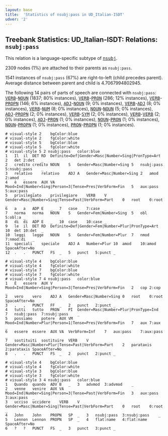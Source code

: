 ```yaml
---
layout: base
title:  'Statistics of nsubj:pass in UD_Italian-ISDT'
udver: '2'
---
```


## Treebank Statistics: UD_Italian-ISDT: Relations: `nsubj:pass`

This relation is a language-specific subtype of <tt><a href="it_isdt-dep-nsubj.html">nsubj</a></tt>.

2309 nodes (1%) are attached to their parents as `nsubj:pass`.

1541 instances of `nsubj:pass` (67%) are right-to-left (child precedes parent).
Average distance between parent and child is 4.7067994802945.

The following 14 pairs of parts of speech are connected with `nsubj:pass`: <tt><a href="it_isdt-pos-VERB.html">VERB</a></tt>-<tt><a href="it_isdt-pos-NOUN.html">NOUN</a></tt> (1837; 80% instances), <tt><a href="it_isdt-pos-VERB.html">VERB</a></tt>-<tt><a href="it_isdt-pos-PRON.html">PRON</a></tt> (286; 12% instances), <tt><a href="it_isdt-pos-VERB.html">VERB</a></tt>-<tt><a href="it_isdt-pos-PROPN.html">PROPN</a></tt> (146; 6% instances), <tt><a href="it_isdt-pos-ADJ.html">ADJ</a></tt>-<tt><a href="it_isdt-pos-NOUN.html">NOUN</a></tt> (9; 0% instances), <tt><a href="it_isdt-pos-VERB.html">VERB</a></tt>-<tt><a href="it_isdt-pos-ADJ.html">ADJ</a></tt> (8; 0% instances), <tt><a href="it_isdt-pos-VERB.html">VERB</a></tt>-<tt><a href="it_isdt-pos-NUM.html">NUM</a></tt> (8; 0% instances), <tt><a href="it_isdt-pos-NOUN.html">NOUN</a></tt>-<tt><a href="it_isdt-pos-NOUN.html">NOUN</a></tt> (5; 0% instances), <tt><a href="it_isdt-pos-ADJ.html">ADJ</a></tt>-<tt><a href="it_isdt-pos-PROPN.html">PROPN</a></tt> (2; 0% instances), <tt><a href="it_isdt-pos-VERB.html">VERB</a></tt>-<tt><a href="it_isdt-pos-SYM.html">SYM</a></tt> (2; 0% instances), <tt><a href="it_isdt-pos-VERB.html">VERB</a></tt>-<tt><a href="it_isdt-pos-VERB.html">VERB</a></tt> (2; 0% instances), <tt><a href="it_isdt-pos-ADJ.html">ADJ</a></tt>-<tt><a href="it_isdt-pos-PRON.html">PRON</a></tt> (1; 0% instances), <tt><a href="it_isdt-pos-NOUN.html">NOUN</a></tt>-<tt><a href="it_isdt-pos-PRON.html">PRON</a></tt> (1; 0% instances), <tt><a href="it_isdt-pos-NOUN.html">NOUN</a></tt>-<tt><a href="it_isdt-pos-PROPN.html">PROPN</a></tt> (1; 0% instances), <tt><a href="it_isdt-pos-PRON.html">PRON</a></tt>-<tt><a href="it_isdt-pos-PROPN.html">PROPN</a></tt> (1; 0% instances).


~~~ conllu
# visual-style 2	bgColor:blue
# visual-style 2	fgColor:white
# visual-style 5	bgColor:blue
# visual-style 5	fgColor:white
# visual-style 5 2 nsubj:pass	color:blue
1	Il	il	DET	RD	Definite=Def|Gender=Masc|Number=Sing|PronType=Art	2	det	2:det	_
2	credito	credito	NOUN	S	Gender=Masc|Number=Sing	5	nsubj:pass	5:nsubj:pass	_
3	relativo	relativo	ADJ	A	Gender=Masc|Number=Sing	2	amod	2:amod	_
4	è	essere	AUX	VA	Mood=Ind|Number=Sing|Person=3|Tense=Pres|VerbForm=Fin	5	aux:pass	5:aux:pass	_
5	privilegiato	privilegiare	VERB	V	Gender=Masc|Number=Sing|Tense=Past|VerbForm=Part	0	root	0:root	_
6	a	a	ADP	E	_	7	case	7:case	_
7	norma	norma	NOUN	S	Gender=Fem|Number=Sing	5	obl	5:obl:a	_
8	di	di	ADP	E	_	10	case	10:case	_
9	le	il	DET	RD	Definite=Def|Gender=Fem|Number=Plur|PronType=Art	10	det	10:det	_
10	leggi	legge	NOUN	S	Gender=Fem|Number=Plur	7	nmod	7:nmod:di	_
11	speciali	speciale	ADJ	A	Number=Plur	10	amod	10:amod	SpaceAfter=No
12	.	.	PUNCT	FS	_	5	punct	5:punct	_

~~~


~~~ conllu
# visual-style 4	bgColor:blue
# visual-style 4	fgColor:white
# visual-style 7	bgColor:blue
# visual-style 7	fgColor:white
# visual-style 7 4 nsubj:pass	color:blue
1	È	essere	AUX	V	Mood=Ind|Number=Sing|Person=3|Tense=Pres|VerbForm=Fin	2	cop	2:cop	_
2	vero	vero	ADJ	A	Gender=Masc|Number=Sing	0	root	0:root	SpaceAfter=No
3	,	,	PUNCT	FF	_	2	punct	2:punct	_
4	tutti	tutto	PRON	PI	Gender=Masc|Number=Plur|PronType=Ind	7	nsubj:pass	7:nsubj:pass	_
5	possiamo	potere	AUX	VM	Mood=Ind|Number=Plur|Person=1|Tense=Pres|VerbForm=Fin	7	aux	7:aux	_
6	essere	essere	AUX	VA	VerbForm=Inf	7	aux:pass	7:aux:pass	_
7	sostituiti	sostituire	VERB	V	Gender=Masc|Number=Plur|Tense=Past|VerbForm=Part	2	parataxis	2:parataxis	SpaceAfter=No
8	.	.	PUNCT	FS	_	2	punct	2:punct	_

~~~


~~~ conllu
# visual-style 4	bgColor:blue
# visual-style 4	fgColor:white
# visual-style 3	bgColor:blue
# visual-style 3	fgColor:white
# visual-style 3 4 nsubj:pass	color:blue
1	Quando	quando	ADV	B	_	3	advmod	3:advmod	_
2	venne	venire	AUX	VA	Mood=Ind|Number=Sing|Person=3|Tense=Past|VerbForm=Fin	3	aux:pass	3:aux:pass	_
3	ucciso	uccidere	VERB	V	Gender=Masc|Number=Sing|Tense=Past|VerbForm=Part	0	root	0:root	_
4	John	John	PROPN	SP	_	3	nsubj:pass	3:nsubj:pass	_
5	Lennon	Lennon	PROPN	SP	_	4	flat:name	4:flat:name	SpaceAfter=No
6	?	?	PUNCT	FS	_	3	punct	3:punct	_

~~~



